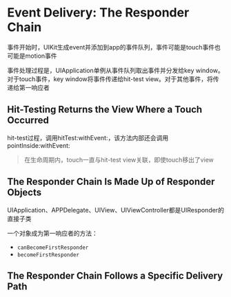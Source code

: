 # Event Delivery: The Responder Chain

事件开始时，UIKit生成event并添加到app的事件队列，事件可能是touch事件也可能是motion事件

事件处理过程是，UIApplication单例从事件队列取出事件并分发给key window。对于touch事件，key window将事件传递给hit-test view。对于其他事件，将传递给第一响应者

## Hit-Testing Returns the View Where a Touch Occurred

hit-test过程，调用hitTest:withEvent:，该方法内部还会调用pointInside:withEvent:

> 在生命周期内，touch一直与hit-test view关联，即使touch移出了view

## The Responder Chain Is Made Up of Responder Objects

UIApplication、APPDelegate、UIView、UIViewController都是UIResponder的直接子类

一个对象成为第一响应者的方法：

* `canBecomeFirstResponder`
* `becomeFirstResponder`

## The Responder Chain Follows a Specific Delivery Path



